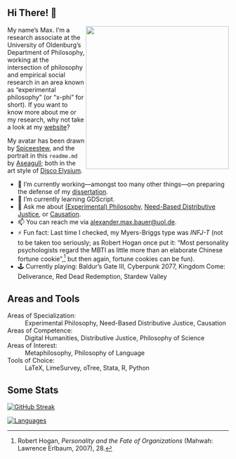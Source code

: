 ## Hi There! 👋

<img src="alephmembeth_2.jpg" align="right" height="325"/>

My name’s Max. I’m a research associate at the University of Oldenburg’s Department of Philosophy, working at the intersection of philosophy and empirical social research in an area known as “experimental philosophy” (or “x-phi” for short). If you want to know more about me or my research, why not take a look at my [website](https://alephmembeth.github.io/)?

My avatar has been drawn by [Spiceestew](https://spiceestew.carrd.co/), and the portrait in this `readme.md` by [Aseagull](https://sites.google.com/view/aseagull/); both in the art style of [Disco Elysium](https://discoelysium.com/).

- 🔭 I’m currently working—amongst too many other things—on preparing the defense of my [dissertation](https://github.com/alephmembeth/need-dissertation/).
- 🌱 I’m currently learning GDScript.
- 💬 Ask me about [(Experimental) Philosophy](https://plato.stanford.edu/entries/experimental-philosophy/), [Need-Based Distributive Justice](https://plato.stanford.edu/entries/needs/), or [Causation](https://plato.stanford.edu/entries/causation-metaphysics/).
- 📫 You can reach me via <alexander.max.bauer@uol.de>.
- ⚡ Fun fact: Last time I checked, my Myers-Briggs type was *INFJ-T* (not to be taken too seriously; as Robert Hogan once put it: “Most personality psychologists regard the MBTI as little more than an elaborate Chinese fortune cookie”,[^1] but then again, fortune cookies can be fun).
- 🕹️ Currently playing: Baldur’s Gate III, Cyberpunk 2077, Kingdom Come: Deliverance, Red Dead Redemption, Stardew Valley


## Areas and Tools

<dl>
   <dt>Areas of Specialization:</dt>
      <dd>Experimental Philosophy, Need-Based Distributive Justice, Causation</dd>
   <dt>Areas of Competence:</dt>
      <dd>Digital Humanities, Distributive Justice, Philosophy of Science</dd>
   <dt>Areas of Interest:</dt>
      <dd>Metaphilosophy, Philosophy of Language</dd>
   <dt>Tools of Choice:</dt>
      <dd>LaTeX, LimeSurvey, oTree, Stata, R, Python</dd>
</dl>


## Some Stats

[![GitHub Streak](https://streak-stats.demolab.com?user=alephmembeth&theme=dark&card_width=200&hide_total_contributions=true&hide_longest_streak=true)](https://git.io/streak-stats)

[![Languages](https://github-readme-stats.vercel.app/api/top-langs/?username=alephmembeth&langs_count=10&layout=compact&theme=dark)](https://github.com/alephmembeth/github-readme-stats/)

[^1]: Robert Hogan, _Personality and the Fate of Organizations_ (Mahwah: Lawrence Erlbaum, 2007), 28.
